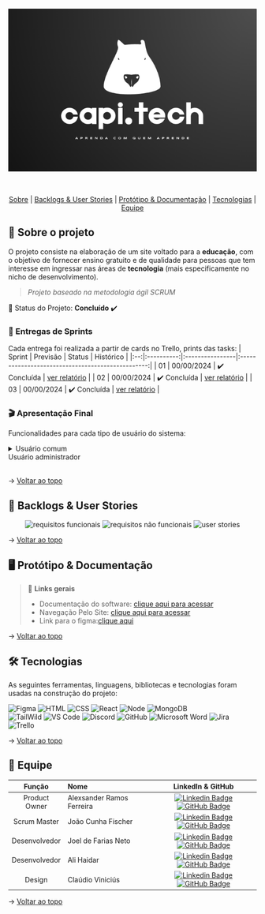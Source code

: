 <div align="center">
    
![banner](https://github.com/FischerJoao/readme-Capitech/blob/main/readme/banner.png?raw=true)
</div>
<br id="topo">
<p align="center">
    <a href="#sobre">Sobre</a>  |  
    <a href="#backlogs">Backlogs & User Stories</a>  |  
    <a href="#prototipo">Protótipo & Documentação</a>  |  
    <a href="#tecnologias">Tecnologias</a>  |  
    <a href="#equipe">Equipe</a>
</p>
   
<span id="sobre">

## :bookmark_tabs: Sobre o projeto
O projeto consiste na elaboração de um site voltado para a **educação**, com o objetivo de fornecer 
ensino gratuito e de qualidade para pessoas que tem interesse em ingressar nas áreas de 
**tecnologia** (mais especificamente no nicho de desenvolvimento).

> _Projeto baseado na metodologia ágil SCRUM_

:pushpin: Status do Projeto: **Concluído** :heavy_check_mark:

### 🏁 Entregas de Sprints
Cada entrega foi realizada a partir de cards no Trello, prints das tasks:
| Sprint | Previsão | Status | Histórico |
|:--:|:----------:|:----------------|:-------------------------------------------------:|
| 01 | 00/00/2024 | ✔️ Concluída    | [ver relatório](linkTrello) |
| 02 | 00/00/2024 | ✔️ Concluída    | [ver relatório](linkTrello) |
| 03 | 00/00/2024 | ✔️ Concluída    | [ver relatório](inkTrello) |

### :clapper: Apresentação Final
Funcionalidades para cada tipo de usuário do sistema:
<details>
   <summary>Usuário comum</summary>
    <div align="center">
        <img src="">
    </div>
</details
<details>
   <summary>Usuário administrador</summary>
    <div align="center">
        <img src="">
    </div>
</details>
    
→ [Voltar ao topo](#topo)

<span id="backlogs">

## :dart: Backlogs & User Stories
    
<div align="center">
    
![ requisitos funcionais](ParteDoDoc)
![requisitos  não funcionais](ParteDoDoc)
![user stories](ParteDoDoc)
</div>
  
→ [Voltar ao topo](#topo)

<span id="prototipo">

## :desktop_computer: Protótipo & Documentação

    
> 🔗 **Links gerais** <br>
> - Documentação do software: [clique aqui para acessar](https://view.officeapps.live.com/op/view.aspx?src=https%3A%2F%2Fraw.githubusercontent.com%2FFischerJoao%2Freadme-Capitech%2Fmain%2Freadme%2FCapitech%2520-%2520Projeto%2520Interdisciplinar%2520-%2520ES2%2520-%2520FINAL%2520(1)%2520alterado%25201.docx&wdOrigin=BROWSELINK)
> - Navegação Pelo Site: [clique aqui para acessar](https://capitech-back.vercel.app/)
> - Link para o figma:[clique aqui](https://www.figma.com/file/FnzEv4aPYWLKyNBSckPGTA?locale=en&type=design)


→ [Voltar ao topo](#topo)

<span id="tecnologias">

## 🛠️ Tecnologias

As seguintes ferramentas, linguagens, bibliotecas e tecnologias foram usadas na construção do projeto:

<img src="https://img.shields.io/badge/Figma-CED4DA?style=for-the-badge&logo=figma&logoColor=DC143C" alt="Figma" /> 
<img src="https://img.shields.io/badge/HTML5-CED4DA?style=for-the-badge&logo=html5&logoColor=E34F26" alt="HTML" /> 
<img src="https://img.shields.io/badge/CSS3-CED4DA?style=for-the-badge&logo=css3&logoColor=1572B6" alt="CSS" /> 	
<img src="https://img.shields.io/badge/React-CED4DA?style=for-the-badge&logo=react&logoColor=61DAFB" alt="React" /> 
<img src="https://img.shields.io/badge/Node.js-CED4DA?style=for-the-badge&logo=nodedotjs&logoColor=339933" alt="Node" />  
<img src="https://img.shields.io/badge/MongoDB-CED4DA?style=for-the-badge&logo=mongodb&logoColor=4EA94B" alt="MongoDB" /><br>
<img src="https://img.shields.io/badge/tailwindcss-%2338B2AC.svg?style=for-the-badge&logo=tailwind-css&logoColor=white" alt="TailWild" />
<img src="https://img.shields.io/badge/VS_Code-CED4DA?style=for-the-badge&logo=visual%20studio%20code&logoColor=0078D4" alt="VS Code" /> 
<img src="https://img.shields.io/badge/Discord-CED4DA?style=for-the-badge&logo=discord&logoColor=7289DA" alt="Discord" /> 
<img src="https://img.shields.io/badge/GitHub-CED4DA?style=for-the-badge&logo=github&logoColor=20232A" alt="GitHub" /> 
<img src="https://img.shields.io/badge/Microsoft_Word-2B579A?style=for-the-badge&logo=microsoft-word&logoColor=white" alt="Microsoft Word"/>
<img src="https://img.shields.io/badge/jira-%230A0FFF.svg?style=for-the-badge&logo=jira&logoColor=white" alt="Jira"/>
<img src="https://img.shields.io/badge/Trello-%23026AA7.svg?style=for-the-badge&logo=Trello&logoColor=white" alt="Trello"/>
    
→ [Voltar ao topo](#topo)

<span id="equipe">

## :busts_in_silhouette: Equipe

|    Função     | Nome                                  |                                                                                                                                                      LinkedIn & GitHub                                                                                                                                                      |
| :-----------: | :------------------------------------ | :-------------------------------------------------------------------------------------------------------------------------------------------------------------------------------------------------------------------------------------------------------------------------------------------------------------------------: |
| Product Owner | Alexsander Ramos Ferreira           |     [![Linkedin Badge](https://img.shields.io/badge/Linkedin-blue?style=flat-square&logo=Linkedin&logoColor=white)](https://br.linkedin.com/in/alexsanderferreira) [![GitHub Badge](https://img.shields.io/badge/GitHub-111217?style=flat-square&logo=github&logoColor=white)](https://github.com/LehRamos1508)              |
| Scrum Master  | João Cunha Fischer |      [![Linkedin Badge](https://img.shields.io/badge/Linkedin-blue?style=flat-square&logo=Linkedin&logoColor=white)](https://br.linkedin.com/in/joao-cunha-fischer-6585b1203) [![GitHub Badge](https://img.shields.io/badge/GitHub-111217?style=flat-square&logo=github&logoColor=white)](https://github.com/FischerJoao)     |
|   Desenvolvedor   | Joel de Farias Neto              |         [![Linkedin Badge](https://img.shields.io/badge/Linkedin-blue?style=flat-square&logo=Linkedin&logoColor=white)](https://br.linkedin.com/in/joel-alves-neto?trk=public_profile_browsemap-profile) [![GitHub Badge](https://img.shields.io/badge/GitHub-111217?style=flat-square&logo=github&logoColor=white)](https://github.com/Joel-Neto)        |
|   Desenvolvedor    | Ali Haidar                  |         [![Linkedin Badge](https://img.shields.io/badge/Linkedin-blue?style=flat-square&logo=Linkedin&logoColor=white)](https://br.linkedin.com/in/ali-hps) [![GitHub Badge](https://img.shields.io/badge/GitHub-111217?style=flat-square&logo=github&logoColor=white)](https://github.com/alihpss)        |
|   Design    | Claúdio Viniciús                 |   [![Linkedin Badge](https://img.shields.io/badge/Linkedin-blue?style=flat-square&logo=Linkedin&logoColor=white)](https://br.linkedin.com/in/claudio-vinicius-camellin-almeida) [![GitHub Badge](https://img.shields.io/badge/GitHub-111217?style=flat-square&logo=github&logoColor=white)](https://github.com/Clouddios)   |

→ [Voltar ao topo](#topo)




